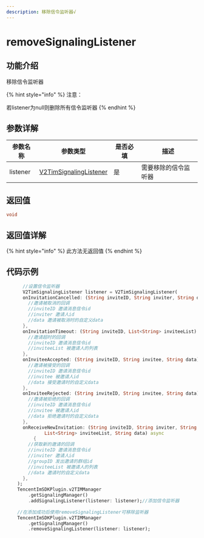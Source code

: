```yaml
---
description: 移除信令监听器√
---
```


# removeSignalingListener

## 功能介绍

移除信令监听器

{% hint style="info" %}
注意：

若listener为null则删除所有信令监听器
{% endhint %}

## 参数详解

| 参数名称     | 参数类型                                                                          | 是否必填 | 描述         |
| -------- | ----------------------------------------------------------------------------- | ---- | ---------- |
| listener | [V2TimSignalingListener](../keyClass/listener/v2timsignalinglistener.md) | 是    | 需要移除的信令监听器 |

## 返回值

```dart
void
```

## 返回值详解

{% hint style="info" %}
此方法无返回值
{% endhint %}

## 代码示例

```dart
      //设置信令监听器
      V2TimSignalingListener listener = V2TimSignalingListener(
      onInvitationCancelled: (String inviteID, String inviter, String data) async {
        //邀请被取消的回调
        //inviteID 邀请消息信令id
        //inviter 邀请人id
        //data 邀请被取消时的自定义data
      },
      onInvitationTimeout: (String inviteID, List<String> inviteeList) async {
        //邀请超时的回调
        //inviteID 邀请消息信令id
        //inviteeList 被邀请人的列表
      },
      onInviteeAccepted: (String inviteID, String invitee, String data) async {
        //邀请被接受的回调
        //inviteID 邀请消息信令id
        //invitee 被邀请人id
        //data 接受邀请时的自定义data
      },
      onInviteeRejected: (String inviteID, String invitee, String data) async {
        //邀请被拒绝的回调
        //inviteID 邀请消息信令id
        //invitee 被邀请人id
        //data 拒绝邀请时的自定义data
      },
      onReceiveNewInvitation: (String inviteID, String inviter, String groupID,
              List<String> inviteeList, String data) async
          {
        //获取新的邀请的回调
        //inviteID 邀请消息信令id
        //inviter 邀请人id
        //groupID 发出邀请的群组id
        //inviteeList 被邀请人的列表
        //data 邀请时的自定义data
      },
    );
    TencentImSDKPlugin.v2TIMManager
        .getSignalingManager()
        .addSignalingListener(listener: listener);//添加信令监听器
        
    //在添加成功后使用removeSignalingListener可移除监听器    
    TencentImSDKPlugin.v2TIMManager
        .getSignalingManager()
        .removeSignalingListener(listener: listener);
```
